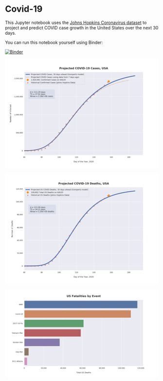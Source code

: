 # Covid-19

This Jupyter notebook uses the [Johns Hopkins Coronavirus dataset](https://github.com/CSSEGISandData/COVID-19/blob/master/README.md) to project and predict COVID case growth in the United States over the next 30 days.

You can run this notebook yourself using Binder:

[![Binder](https://mybinder.org/badge_logo.svg)](https://mybinder.org/v2/gh/bws428/covid-19/master?filepath=covid-projections.nbconvert.ipynb)

![Projected Cases plot](https://raw.githubusercontent.com/bws428/covid-19/master/charts/covid-6.6.20.png)

![Projected Deaths plot](https://raw.githubusercontent.com/bws428/covid-19/master/charts/covid-deaths-6.6.20.png)

![Casualties plot](https://raw.githubusercontent.com/bws428/covid-19/master/charts/casualties.png)

